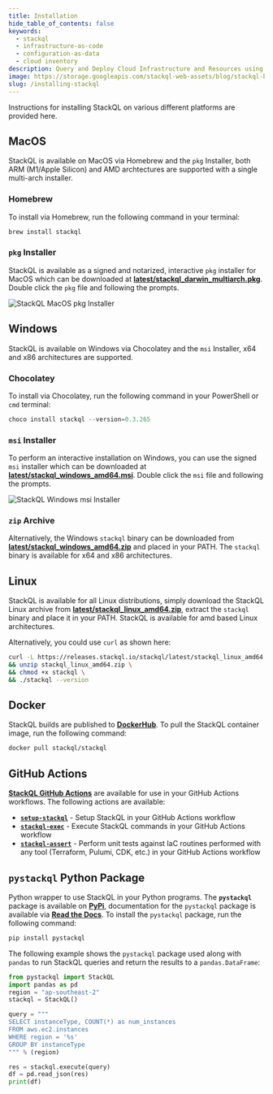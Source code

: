 ```yaml
---
title: Installation
hide_table_of_contents: false
keywords:
  - stackql
  - infrastructure-as-code
  - configuration-as-data
  - cloud inventory
description: Query and Deploy Cloud Infrastructure and Resources using SQL
image: https://storage.googleapis.com/stackql-web-assets/blog/stackql-blog-post-featured-image.png
slug: /installing-stackql
---
```


Instructions for installing StackQL on various different platforms are provided here.  

## MacOS

StackQL is available on MacOS via Homebrew and the `pkg` Installer, both ARM (M1/Apple Silicon) and AMD archtectures are supported with a single multi-arch installer.  

### Homebrew

To install via Homebrew, run the following command in your terminal:  

```bash
brew install stackql
```

### `pkg` Installer

StackQL is available as a signed and notarized, interactive `pkg` installer for MacOS which can be downloaded at [__latest/stackql_darwin_multiarch.pkg__](https://storage.googleapis.com/stackql-public-releases/latest/stackql_darwin_multiarch.pkg).  Double click the `pkg` file and following the prompts.  

![StackQL MacOS pkg Installer](/img/mac-pkg-installer-screenshot.png)

## Windows

StackQL is available on Windows via Chocolatey and the `msi` Installer, x64 and x86 architectures are supported.  

### Chocolatey

To install via Chocolatey, run the following command in your PowerShell or `cmd` terminal:  

```powershell
choco install stackql --version=0.3.265
```

### `msi` Installer

To perform an interactive installation on Windows, you can use the signed `msi` installer which can be downloaded at [__latest/stackql_windows_amd64.msi__](https://releases.stackql.io/stackql/latest/stackql_windows_amd64.msi).  Double click the `msi` file and following the prompts.  

![StackQL Windows msi Installer](/img/stackql-msi-installer.png)

### `zip` Archive

Alternatively, the Windows `stackql` binary can be downloaded from [__latest/stackql_windows_amd64.zip__](https://releases.stackql.io/stackql/latest/stackql_windows_amd64.zip) and placed in your PATH.  The `stackql` binary is available for x64 and x86 architectures.


## Linux

StackQL is available for all Linux distributions, simply download the StackQL Linux archive from [__latest/stackql_linux_amd64.zip__](https://releases.stackql.io/stackql/latest/stackql_linux_amd64.zip), extract the `stackql` binary and place it in your PATH. StackQL is available for amd based Linux architectures.  

Alternatively, you could use `curl` as shown here:  

```bash
curl -L https://releases.stackql.io/stackql/latest/stackql_linux_amd64.zip -O \
&& unzip stackql_linux_amd64.zip \
&& chmod +x stackql \
&& ./stackql --version
```

## Docker

StackQL builds are published to [__DockerHub__](https://hub.docker.com/u/stackql).  To pull the StackQL container image, run the following command:  

```bash
docker pull stackql/stackql
```

## GitHub Actions

[__StackQL GitHub Actions__](https://github.com/stackql/stackql-actions-demo) are available for use in your GitHub Actions workflows.  The following actions are available:

- [__`setup-stackql`__](https://github.com/marketplace/actions/stackql-studios-setup-stackql) - Setup StackQL in your GitHub Actions workflow
- [__`stackql-exec`__](https://github.com/marketplace/actions/stackql-studios-stackql-exec) - Execute StackQL commands in your GitHub Actions workflow
- [__`stackql-assert`__](https://github.com/marketplace/actions/stackql-studios-stackql-assert) - Perform unit tests against IaC routines performed with any tool (Terraform, Pulumi, CDK, etc.) in your GitHub Actions workflow

## `pystackql` Python Package

Python wrapper to use StackQL in your Python programs.  The __`pystackql`__ package is available on [__PyPi__](https://pypi.org/project/pystackql/), documentation for the `pystackql` package is available via [__Read the Docs__](https://pystackql.readthedocs.io/en/latest/).  To install the `pystackql` package, run the following command:  

```bash
pip install pystackql
```

The following example shows the `pystackql` package used along with `pandas` to run StackQL queries and return the results to a `pandas.DataFrame`:

```python
from pystackql import StackQL
import pandas as pd
region = "ap-southeast-2"
stackql = StackQL()

query = """
SELECT instanceType, COUNT(*) as num_instances
FROM aws.ec2.instances
WHERE region = '%s'
GROUP BY instanceType
""" % (region)

res = stackql.execute(query)
df = pd.read_json(res)
print(df)
```

